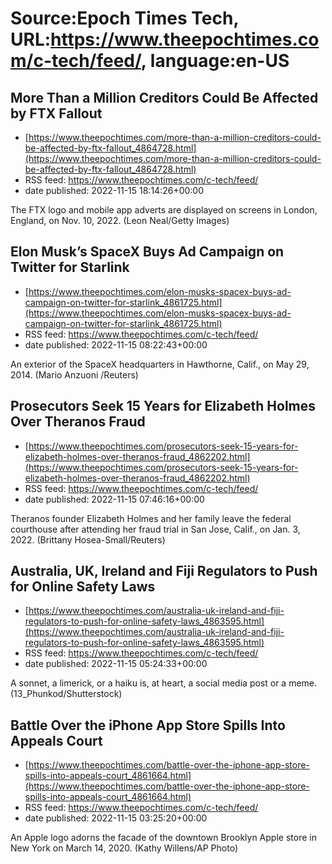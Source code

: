 # Source:Epoch Times Tech, URL:https://www.theepochtimes.com/c-tech/feed/, language:en-US

## More Than a Million Creditors Could Be Affected by FTX Fallout
 - [https://www.theepochtimes.com/more-than-a-million-creditors-could-be-affected-by-ftx-fallout_4864728.html](https://www.theepochtimes.com/more-than-a-million-creditors-could-be-affected-by-ftx-fallout_4864728.html)
 - RSS feed: https://www.theepochtimes.com/c-tech/feed/
 - date published: 2022-11-15 18:14:26+00:00

The FTX logo and mobile app adverts are displayed on screens in London, England, on Nov. 10, 2022. (Leon Neal/Getty Images)

## Elon Musk’s SpaceX Buys Ad Campaign on Twitter for Starlink
 - [https://www.theepochtimes.com/elon-musks-spacex-buys-ad-campaign-on-twitter-for-starlink_4861725.html](https://www.theepochtimes.com/elon-musks-spacex-buys-ad-campaign-on-twitter-for-starlink_4861725.html)
 - RSS feed: https://www.theepochtimes.com/c-tech/feed/
 - date published: 2022-11-15 08:22:43+00:00

An exterior of the SpaceX headquarters in Hawthorne, Calif., on May 29, 2014. (Mario Anzuoni /Reuters)

## Prosecutors Seek 15 Years for Elizabeth Holmes Over Theranos Fraud
 - [https://www.theepochtimes.com/prosecutors-seek-15-years-for-elizabeth-holmes-over-theranos-fraud_4862202.html](https://www.theepochtimes.com/prosecutors-seek-15-years-for-elizabeth-holmes-over-theranos-fraud_4862202.html)
 - RSS feed: https://www.theepochtimes.com/c-tech/feed/
 - date published: 2022-11-15 07:46:16+00:00

Theranos founder Elizabeth Holmes and her family leave the federal courthouse after attending her fraud trial in San Jose, Calif., on Jan. 3, 2022. (Brittany Hosea-Small/Reuters)

## Australia, UK, Ireland and Fiji Regulators to Push for Online Safety Laws
 - [https://www.theepochtimes.com/australia-uk-ireland-and-fiji-regulators-to-push-for-online-safety-laws_4863595.html](https://www.theepochtimes.com/australia-uk-ireland-and-fiji-regulators-to-push-for-online-safety-laws_4863595.html)
 - RSS feed: https://www.theepochtimes.com/c-tech/feed/
 - date published: 2022-11-15 05:24:33+00:00

A sonnet, a limerick, or a haiku is, at heart, a social media post or a meme. (13_Phunkod/Shutterstock)

## Battle Over the iPhone App Store Spills Into Appeals Court
 - [https://www.theepochtimes.com/battle-over-the-iphone-app-store-spills-into-appeals-court_4861664.html](https://www.theepochtimes.com/battle-over-the-iphone-app-store-spills-into-appeals-court_4861664.html)
 - RSS feed: https://www.theepochtimes.com/c-tech/feed/
 - date published: 2022-11-15 03:25:20+00:00

An Apple logo adorns the facade of the downtown Brooklyn Apple store in New York on March 14, 2020. (Kathy Willens/AP Photo)

